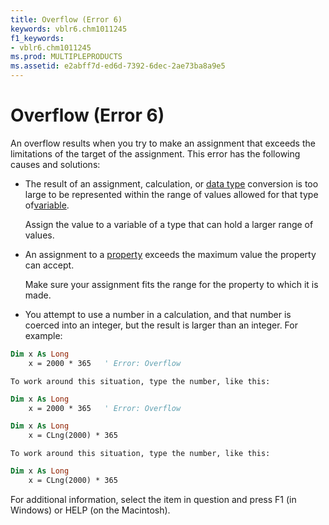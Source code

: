 ```yaml
---
title: Overflow (Error 6)
keywords: vblr6.chm1011245
f1_keywords:
- vblr6.chm1011245
ms.prod: MULTIPLEPRODUCTS
ms.assetid: e2abff7d-ed6d-7392-6dec-2ae73ba8a9e5
---
```



# Overflow (Error 6)

An overflow results when you try to make an assignment that exceeds the limitations of the target of the assignment. This error has the following causes and solutions:



- The result of an assignment, calculation, or [data type](vbe-glossary.md) conversion is too large to be represented within the range of values allowed for that type of[variable](vbe-glossary.md).
    
    Assign the value to a variable of a type that can hold a larger range of values.
    
- An assignment to a [property](vbe-glossary.md) exceeds the maximum value the property can accept.
    
    Make sure your assignment fits the range for the property to which it is made.
    
- You attempt to use a number in a calculation, and that number is coerced into an integer, but the result is larger than an integer. For example:
    
```vb
Dim x As Long 
    x = 2000 * 365   ' Error: Overflow
  ```


    To work around this situation, type the number, like this:
    


```vb
Dim x As Long 
    x = 2000 * 365   ' Error: Overflow
  ```




```vb
Dim x As Long 
    x = CLng(2000) * 365
  ```


    To work around this situation, type the number, like this:
    


```vb
Dim x As Long 
    x = CLng(2000) * 365
  ```


For additional information, select the item in question and press F1 (in Windows) or HELP (on the Macintosh).


